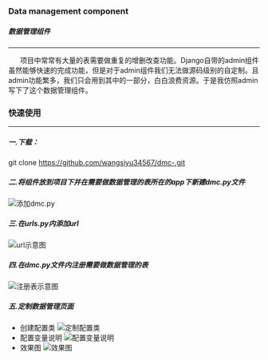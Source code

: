 ### Data management component
##### 数据管理组件

---
&nbsp;&nbsp;&nbsp;&nbsp;&nbsp;&nbsp;项目中常常有大量的表需要做重复的增删改查功能。Django自带的admin组件虽然能够快速的完成功能，但是对于admin组件我们无法做源码级别的自定制。且admin功能繁多，我们只会用到其中的一部分，白白浪费资源。于是我仿照admin写下了这个数据管理组件。
### 快速使用

---
##### 一.下载：
git clone https://github.com/wangsiyu34567/dmc-.git<br>
##### 二.将组件放到项目下并在需要做数据管理的表所在的app下新建dmc.py文件
![添加dmc.py](http://m.qpic.cn/psb?/V148R1sD4Ykfli/qWcwnmL27G.UIPUWLuDVjdbi66*QNLuVE7mRKSsmhKQ!/b/dFMBAAAAAAAA&bo=vgDcAAAAAAADB0A!&rf=viewer_4)
##### 三.在urls.py内添加url
![url示意图](http://m.qpic.cn/psb?/V148R1sD4Ykfli/6QVEUv*RHUYewbrULxS0cEqoiqXvPzCiJHe4sYzTl.8!/b/dDQBAAAAAAAA&bo=vgHbAAAAAAADB0Y!&rf=viewer_4)<br>
##### 四.在dmc.py文件内注册需要做数据管理的表
![注册表示意图](http://m.qpic.cn/psb?/V148R1sD4Ykfli/.EOG..ctyda073vXHeH1wioUwNseRdj93nK1zGti.ls!/b/dDQBAAAAAAAA&bo=kgHGAAAAAAADB3c!&rf=viewer_4)
##### 五.定制数据管理页面
- 创建配置类
    ![定制配置类](http://m.qpic.cn/psb?/V148R1sD4Ykfli/kKn4gM6EqvnS1XCcm3t1Q8RJkTRn0aZmVlUp9ducLMo!/b/dFUAAAAAAAAA&bo=wQHJAAAAAAADBys!&rf=viewer_4)
- 配置变量说明
    ![配置变量说明](http://m.qpic.cn/psb?/V148R1sD4Ykfli/kjlc3Mor0vUDuoqOzuhnyS53iYeGV4RfrWDo8BtMNzo!/b/dDYBAAAAAAAA&bo=vAPRAQAAAAADB00!&rf=viewer_4)
- 效果图
    ![效果图](http://m.qpic.cn/psb?/V148R1sD4Ykfli/sEpRvJhxNtk1aONoa0f8Fe7ap4DfAzQMm7tRiBSs96M!/b/dDcBAAAAAAAA&bo=OQbGAwAAAAADB9g!&rf=viewer_4)

